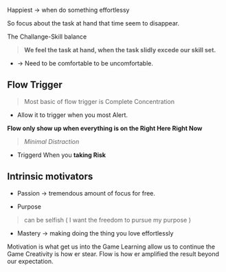 Happiest -> when do something effortlessy

So focus about the task at hand that time seem to disappear.

The Challange-Skill balance
> **We feel the task at hand, when the task slidly excede our skill set.**
+ -> Need to  be comfortable to be uncomfortable.

## Flow Trigger
> Most basic of flow trigger is Complete Concentration
+ Allow it to trigger when you most Alert.

 **Flow only show up when everything is on the Right Here Right Now**
 > *Minimal Distraction*

+ Triggerd When you **taking Risk**

## Intrinsic motivators

+ Passion -> tremendous amount of focus for free.

+ Purpose 
> can be selfish ( I want the freedom to pursue my purpose )

+ Mastery -> making  doing the thing you love effortlessly 

Motivation is what get us into the Game
Learning allow us to continue the Game
Creativity is how er stear.
Flow is how er amplified the result beyond our expectation.